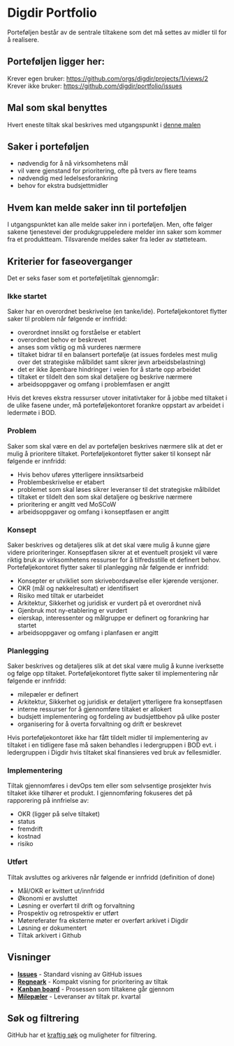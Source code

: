 # Digdir Portfolio

Porteføljen består av de sentrale tiltakene som det må settes av midler til for å realisere.

## Porteføljen ligger her: 
Krever egen bruker: https://github.com/orgs/digdir/projects/1/views/2  
Krever ikke bruker: https://github.com/digdir/portfolio/issues

## Mal som skal benyttes
Hvert eneste tiltak skal beskrives med utgangspunkt i [denne malen](https://github.com/digdir/portfolio/issues/new/choose)

## Saker i porteføljen
- nødvendig for å nå virksomhetens mål
- vil være gjenstand for prioritering, ofte på tvers av flere teams
- nødvendig med ledelsesforankring
- behov for ekstra budsjettmidler

## Hvem kan melde saker inn til porteføljen
I utgangspunktet kan alle melde saker inn i porteføljen.
Men, ofte følger sakene tjenestevei der produkgruppeledere melder inn saker som kommer fra et produktteam.
Tilsvarende meldes saker fra leder av støtteteam.

## Kriterier for faseoverganger

Det er seks faser som et porteføljetiltak gjennomgår:

### Ikke startet
Saker har en overordnet beskrivelse (en tanke/ide). Porteføljekontoret flytter saker til problem når følgende er innfridd:

- overordnet innsikt og forståelse er etablert
- overordnet behov er beskrevet  
- anses som viktig og må vurderes nærmere
- tiltaket bidrar til en balansert portefølje (at issues fordeles mest mulig over det strategiske målbildet samt sikrer jevn arbeidsbelastning)
- det er ikke åpenbare hindringer i veien for å starte opp arbeidet
- tiltaket er tildelt den som skal detaljere og beskrive nærmere
- arbeidsoppgaver og omfang i problemfasen er angitt

Hvis det kreves ekstra ressurser utover initativtaker for å jobbe med tiltaket i de ulike fasene under, må porteføljekontoret forankre oppstart av arbeidet i ledermøte i BOD.
    
### Problem
Saker som skal være en del av porteføljen beskrives nærmere slik at det er mulig å prioritere tiltaket.
Porteføljekontoret flytter saker til konsept når følgende er innfridd:

- Hvis behov uføres ytterligere innsiktsarbeid
- Problembeskrivelse er etabert
- problemet som skal løses sikrer leveranser til det strategiske målbildet
- tiltaket er tildelt den som skal detaljere og beskrive nærmere
- prioritering er angitt ved MoSCoW 
- arbeidsoppgaver og omfang i konseptfasen er angitt 

### Konsept 
Saker beskrives og detaljeres slik at det skal være mulig å kunne gjøre videre prioriteringer.
Konseptfasen sikrer at et eventuelt prosjekt vil være riktig bruk av virksomhetens ressurser for å tilfredsstille et definert behov.
Porteføljekontoret flytter saker til planlegging når følgende er innfridd:

- Konsepter er utvikliet som skrivebordsøvelse eller kjørende versjoner.  
- OKR (mål og nøkkelresultat) er identifisert
- Risiko med tiltak er utarbeidet
- Arkitektur, Sikkerhet og juridisk er vurdert på et overordnet nivå
- Gjenbruk mot ny-etablering er vurdert
- eierskap, interessenter og målgruppe er definert og forankring har startet
- arbeidsoppgaver og omfang i planfasen er angitt

### Planlegging
Saker beskrives og detaljeres slik at det skal være mulig å kunne iverksette og følge opp tiltaket.
Porteføljekontoret flytte saker til implementering når følgende er innfridd:

- milepæler er definert
- Arkitektur, Sikkerhet og juridisk er detaljert ytterligere fra konseptfasen
- interne ressurser for å gjennomføre tiltaket er allokert
- budsjett implementering og fordeling av budsjettbehov på ulike poster
- organisering for å overta forvaltning og drift er beskrevet

Hvis porteføljekontoret ikke har fått tildelt midler til implementering av tiltaket i en tidligere fase må saken behandles i ledergruppen i BOD evt. i ledergruppen i Digdir hvis tiltaket skal finansieres ved bruk av fellesmidler.

### Implementering
Tiltak gjennomføres i devOps tem eller som selvsentige prosjekter hvis tiltaket ikke tilhører et produkt.
I gjennomføring fokuseres det på rapporering på innfrielse av:

- OKR (ligger på selve tiltaket)
- status
- fremdrift
- kostnad
- risiko


### Utført
Tiltak avsluttes og arkiveres når følgende er innfridd (definition of done)

- Mål/OKR er kvittert ut/innfridd
- Økonomi er avsluttet
- Løsning er overført til drift og forvaltning
- Prospektiv og retrospektiv er utført
- Møtereferater fra eksterne møter er overført arkivet i Digdir
- Løsning er dokumentert
- Tiltak arkivert i Github

## Visninger
- **[Issues](https://github.com/digdir/portfolio/issues)** - Standard visning av GitHub issues
- **[Regneark](https://github.com/orgs/digdir/projects/1/views/6)** - Kompakt visning for prioritering av tiltak
- **[Kanban board](https://github.com/orgs/digdir/projects/1/views/2)** - Prosessen som tiltakene går gjennom 
- **[Milepæler](https://github.com/digdir/portfolio/milestones?direction=asc&sort=due_date&state=open)** - Leveranser av tiltak pr. kvartal

## Søk og filtrering
GitHub har et [kraftig søk](https://docs.github.com/en/search-github/searching-on-github/searching-issues-and-pull-requests) og muligheter for filtrering.
